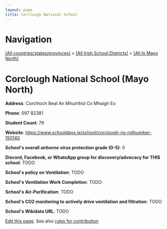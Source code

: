 ```yaml
---
layout: page
title: Corclough National School
---
```

# Navigation

[[All countries/states/provinces]](../../..) > [[All Irish School Districts]](../..) > [[All In Mayo North]](..)

# Corclough National School (Mayo North)

**Address**: Corchloch Beal An Mhuirthid Co Mhaigh Eo

**Phone**: 097 82381

**Student Count**: 79

**Website**: <https://www.schooldays.ie/school/corclough-ns-rollnumber-15014S>

**School's overall airborne virus protection grade (0-5)**: 0

**Discord, Facebook, or WhatsApp group for discovery/advocacy for THIS school**: TODO

**School's policy on Ventilation**: TODO

**School's Ventilation Work Completion**: TODO

**School's Air-Purification**: TODO

**School's CO2 monitoring to actively drive ventilation and filtration**: TODO

**School's Wikidata URL**: TODO


[Edit this page](https://github.com/ventilate-schools/Ireland/edit/main/./Mayo_North/Corclough_National_School.md). See also [rules for contribution](../../../contribution-rules/)